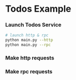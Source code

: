 # Todos Example

### Launch Todos Service

```bash
# launch http & rpc 
python main.py --http 
python main.py --rpc
```

### Make http requests


### Make rpc requests
